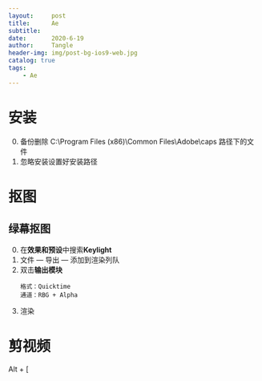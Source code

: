 ```yaml
---
layout:     post
title:      Ae
subtitle:   
date:       2020-6-19
author:     Tangle
header-img: img/post-bg-ios9-web.jpg
catalog: true
tags:
    - Ae
---
```


# 安装

0. 备份删除 C:\Program Files (x86)\Common Files\Adobe\caps 路径下的文件
0. 忽略安装设置好安装路径

# 抠图

## 绿幕抠图

0. 在**效果和预设**中搜索**Keylight**
0. 文件 — 导出 — 添加到渲染列队
0. 双击**输出模块**
    ```
    格式：Quicktime
    通道：RBG + Alpha
    ```
0. 渲染

# 剪视频

Alt + [
